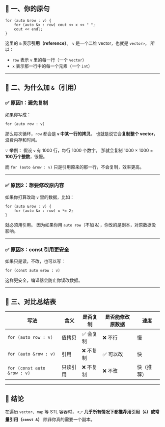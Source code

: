 ## 🌱 一、你的原句

```
for (auto &row : v) {
    for (auto &x : row) cout << x << " ";
    cout << endl;
}
```

这里的 `&` 表示**引用（reference）**。
 `v` 是一个二维 vector，也就是 `vector>`。
 所以：

- `row` 表示 `v` 里的每一行（一个 `vector`）
- `x` 表示那一行中的每一个元素（一个 `int`）

------

## 🧩 二、为什么加 `&`（引用）

### ✅ 原因1：**避免复制**

如果你写成：

```
for (auto row : v)
```

那么每次循环，`row` 都会是 **`v` 中某一行的拷贝**。
 也就是说它会**复制整个 vector**，浪费内存和时间。

💡 举例：
 假设 `v` 有 1000 行，每行 1000 个数字。
 那就会复制 1000 × 1000 = **100万个整数**，很慢。

而 `for (auto &row : v)`
 只是引用原来的那一行，不会复制，效率更高。

------

### ✅ 原因2：**想要修改原内容**

如果你打算改动 `v` 里的数据，比如：

```
for (auto &row : v) {
    for (auto &x : row) x *= 2;
}
```

就必须用引用。
 因为如果你用 `auto row`（不加 &），你改的是副本，对原数据没影响。

------

### ✅ 原因3：**const 引用更安全**

如果只是读，不改，也可以写：

```
for (const auto &row : v)
```

这样更安全，编译器会防止你误改数据。

------

## 🚀 三、对比总结表

| 写法                        | 含义     | 是否复制 | 是否能修改原数据 | 速度       |
| --------------------------- | -------- | -------- | ---------------- | ---------- |
| `for (auto row : v)`        | 值拷贝   | ✅ 会复制 | ❌ 不行           | 慢         |
| `for (auto &row : v)`       | 引用     | ❌ 不复制 | ✅ 可以改         | 快         |
| `for (const auto &row : v)` | 只读引用 | ❌ 不复制 | ❌ 不改           | 快（推荐） |

------

## 🌟 结论

在遍历 `vector`、`map` 等 STL 容器时，
 👉 **几乎所有情况下都推荐用引用（`&`）或常量引用（`const &`）**
 除非你真的需要一个副本。